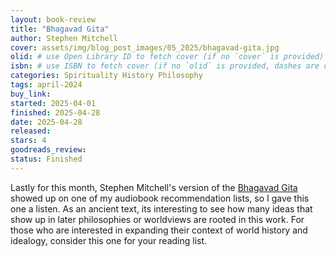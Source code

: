 ```yaml
---
layout: book-review
title: "Bhagavad Gita"
author: Stephen Mitchell
cover: assets/img/blog_post_images/05_2025/bhagavad-gita.jpg
olid: # use Open Library ID to fetch cover (if no `cover` is provided)
isbn: # use ISBN to fetch cover (if no `olid` is provided, dashes are optional)
categories: Spirituality History Philosophy
tags: april-2024
buy_link:
started: 2025-04-01
finished: 2025-04-28
date: 2025-04-28
released: 
stars: 4
goodreads_review: 
status: Finished
---
```


Lastly for this month, Stephen Mitchell's version of the [Bhagavad Gita](https://www.amazon.com/Bhagavad-Gita-Translation-Stephen-Mitchell/dp/0609810340) showed up on one of my audiobook recommendation lists, so I gave this one a listen. As an ancient text, its interesting to see how many ideas that show up in later philosophies or worldviews are rooted in this work. For those who are interested in expanding their context of world history and idealogy, consider this one for your reading list.
